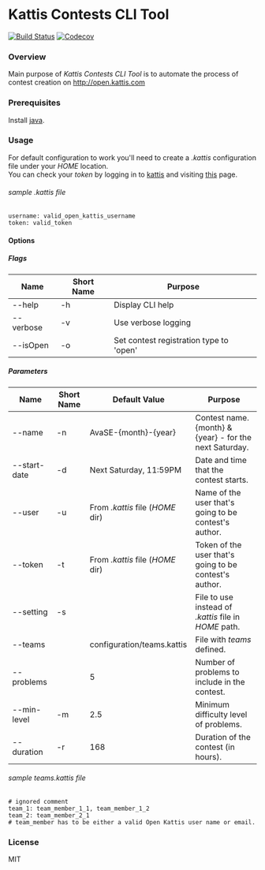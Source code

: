 # Kattis Contests CLI Tool

[![Build Status](https://travis-ci.org/Stropek/Kattis-contests-CLI-tool.svg?branch=master)](https://travis-ci.org/Stropek/Kattis-contests-CLI-tool)
[![Codecov](https://img.shields.io/codecov/c/github/Stropek/Kattis-contests-CLI-tool.svg)](https://codecov.io/github/Stropek/Kattis-contests-CLI-tool)

### Overview 
Main purpose of _Kattis Contests CLI Tool_ is to automate the process of contest creation on http://open.kattis.com

### Prerequisites
Install [java](https://www.java.com/en/download/help/download_options.xml).

### Usage
For default configuration to work you'll need to create a _.kattis_ configuration file under your _HOME_ location. \
You can check your _token_ by logging in to [kattis](https://open.kattis.com) and visiting [this](https://open.kattis.com/download/kattisrc) page.

###### sample _.kattis_ file
```
username: valid_open_kattis_username
token: valid_token
```

#### Options

##### Flags
Name  | Short Name | Purpose
------------- | ------------- | -------------
--help  | -h | Display CLI help
--verbose | -v | Use verbose logging
--isOpen | -o | Set contest registration type to 'open'

##### Parameters
Name  | Short Name | Default Value | Purpose | 
------------------------ | ------------------------ | ------------------------ | ------------- 
--name  | -n | AvaSE-{month}-{year} | Contest name. {month} & {year} - for the next Saturday.
--start-date | -d | Next Saturday, 11:59PM | Date and time that the contest starts.
--user | -u | From _.kattis_ file (_HOME_ dir) | Name of the user that's going to be contest's author.
--token | -t | From _.kattis_ file (_HOME_ dir) | Token of the user that's going to be contest's author.
--setting | -s | | File to use instead of _.kattis_ file in _HOME_ path.
--teams | | configuration/teams.kattis | File with _teams_ defined.
--problems | | 5 | Number of problems to include in the contest.
--min-level | -m | 2.5 | Minimum difficulty level of problems.
--duration | -r | 168 | Duration of the contest (in hours).

###### sample _teams.kattis_ file
```
# ignored comment
team_1: team_member_1_1, team_member_1_2
team_2: team_member_2_1
# team_member has to be either a valid Open Kattis user name or email.
```

### License
MIT
